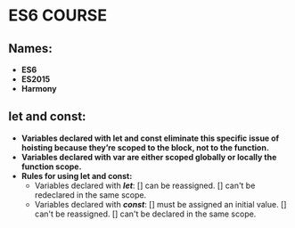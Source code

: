 # **ES6 COURSE**

## **Names:**
- **ES6**
- **ES2015**
- **Harmony**

## **let and const:**
- **Variables declared with let and const eliminate this specific issue of hoisting because they’re scoped to the block, not to the function.**
- **Variables declared with var are either scoped globally or locally the function scope.**
- **Rules for using let and const:**
    - Variables declared with **_let_**: [] can be reassigned.
                                         [] can't be redeclared in the same scope. 
    - Variables declared with **_const_**: [] must be assigned an initial value.
                                           [] can't be reassigned.
                                           [] can't be declared in the same scope.
